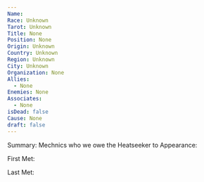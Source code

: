 ```yaml
---
Name: 
Race: Unknown
Tarot: Unknown
Title: None
Position: None
Origin: Unknown
Country: Unknown
Region: Unknown
City: Unknown
Organization: None
Allies:
  - None
Enemies: None
Associates:
  - None
isDead: false
Cause: None
draft: false
---
```

Summary: 
Mechnics who we owe the Heatseeker to
Appearance: 

First Met: 

Last Met: 
